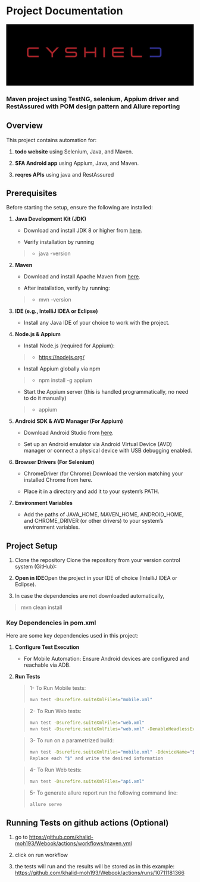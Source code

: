 Project Documentation
=====================

![CyShield_logo](src/main/resources/CyShield_logo.PNG)

### Maven project using TestNG, selenium, Appium driver and RestAssured with POM design pattern and Allure reporting

Overview
--------

This project contains automation for:

1. **todo website** using Selenium, Java, and Maven.

2. **SFA Android app** using Appium, Java, and Maven.

3. **reqres APIs** using java and RestAssured

Prerequisites
-------------

Before starting the setup, ensure the following are installed:

1. **Java Development Kit (JDK)**

    * Download and install JDK 8 or higher
      from [here](https://www.oracle.com/java/technologies/javase-jdk11-downloads.html).

    * Verify installation by running
   > * java -version

2. **Maven**

    * Download and install Apache Maven from [here](https://maven.apache.org/download.cgi).

    * After installation, verify by running:
   > * mvn -version

3. **IDE (e.g., IntelliJ IDEA or Eclipse)**

    * Install any Java IDE of your choice to work with the project.

4. **Node.js & Appium**

    * Install Node.js (required for Appium):
   > * https://nodejs.org/

    * Install Appium globally via npm
   > * npm install -g appium

    * Start the Appium server (this is handled programmatically, no need to do it manually)
   > * appium


5. **Android SDK & AVD Manager (For Appium)**

    * Download Android Studio from [here](https://developer.android.com/studio).

    * Set up an Android emulator via Android Virtual Device (AVD) manager or connect a physical device with USB
      debugging enabled.

6. **Browser Drivers (For Selenium)**

    * ChromeDriver (for Chrome):Download the version matching your installed Chrome from here.

    * Place it in a directory and add it to your system’s PATH.

7. **Environment Variables**

    * Add the paths of JAVA\_HOME, MAVEN\_HOME, ANDROID\_HOME, and CHROME\_DRIVER (or other drivers) to your system’s
      environment variables.

Project Setup
-------------

1. Clone the repository Clone the repository from your version control system (GitHub):

2. **Open in IDE**Open the project in your IDE of choice (IntelliJ IDEA or Eclipse).

3. In case the dependencies are not downloaded automatically,

> mvn clean install

### Key Dependencies in pom.xml

Here are some key dependencies used in this project:

1. **Configure Test Execution**

    * For Mobile Automation: Ensure Android devices are configured and reachable via ADB.

2. **Run Tests**

   > 1- To Run Mobile tests:
   > ```bash
   > mvn test -Dsurefire.suiteXmlFiles="mobile.xml"

   > 2- To Run Web tests:
   >```bash
   >mvn test -Dsurefire.suiteXmlFiles="web.xml"
   >mvn test -Dsurefire.suiteXmlFiles="web.xml" -DenableHeadlessExecution="yes"

   > 3- To run on a parametrized build:
   > ```bash
   > mvn test -Dsurefire.suiteXmlFiles="mobile.xml" -DdeviceName="$deviceType" -DplatformVersion="$platformVersion"
   > Replace each "$" and write the desired information

   > 4- To Run Web tests:
   >```bash
   >mvn test -Dsurefire.suiteXmlFiles="api.xml"

   > 5- To generate allure report run the following command line:
   > ```bash
   > allure serve


Running Tests on github actions (Optional)
------------------------------------------
1. go to https://github.com/khalid-moh193/Webook/actions/workflows/maven.yml
2. click on run workflow

3. the tests will run and the results will be stored as in this example:
   https://github.com/khalid-moh193/Webook/actions/runs/10711181366
